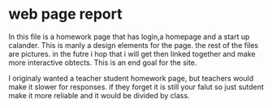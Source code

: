 
# web page report
In this file is a homework page that has login,a homepage and a start up calander. 
This is manly a design elements for the page. the rest of the files are pictures.
in the futre i hop that i will get then linked together and make more interactive obtects. This is an end goal for the site.

I originaly wanted a teacher student homework page, but teachers would make it slower for responses. if they forget it is still your falut so just sutdent make it more reliable and it would be divided by class.
